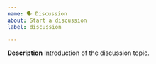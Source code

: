 ```yaml
---
name: 🗣️ Discussion
about: Start a discussion
label: discussion

---
```


**Description**
Introduction of the discussion topic.
